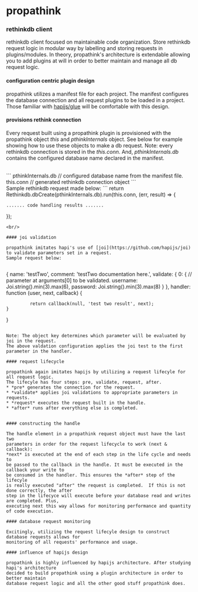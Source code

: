 # propathink

### rethinkdb client
rethinkdb client focused on maintainable code organization. 
Store rethinkdb request logic in modular way by labelling and storing requests in plugins/modules. 
In theory, propathink's architecture is extendable allowing you to add plugins at will 
in order to better maintain and manage all db request logic. 

#### configuration centric plugin design

propathink utilizes a manifest file for each project. The manifest configures the 
database connection and all request plugins to be loaded in a project. Those familiar
with [hapijs/glue](https://github.com/hapijs/glue) will be comfortable with this design.

#### provisions rethink connection

Every request built using a propathink plugin is provisioned with the propathink object *this*
and *pthinkInternals* object. See below for example showing how to use these objects to make a db request. 
Note: every rethinkdb connection is stored in the *this.conn*. And, *pthinkInternals.db* contains
the configured database name declared in the manifest.
 
<br/>
```
pthinkInternals.db      // configured database name from the manifest file.
this.conn               // generated rethinkdb connection object
```

<br/>
Sample rethinkdb request made below: 
```
return Rethinkdb.dbCreate(pthinkInternals.db).run(this.conn, (err, result) => {

    ....... code handling results .......
});
```
<br/>

#### joi validation

propathink imitates hapi's use of [joi](https://github.com/hapijs/joi) to validate parameters set in a request.
Sample request below:


```
{
    name: 'testTwo',
    comment: 'testTwo documentation here.',
    validate: {
        0: { // parameter at arguments[0] to be validated.
            username: Joi.string().min(3).max(6),
            password: Joi.string().min(3).max(8)
        }
    },
    handler: function (user, next, callback) {

             return callback(null, 'test two result', next);
    }
}
```

Note: The object key determines which parameter will be evaluated by joi in the request.
The above valdation configuration applies the joi test to the first parameter in the handler.

#### request lifecycle

propathink again imitates hapijs by utilizing a request lifecyle for all request logic.
The lifecyle has four steps: pre, validate, request, after.
* *pre* generates the connection for the request. 
* *validate* applies joi validations to appropriate parameters in requests. 
* *request* executes the request built in the handle.
* *after* runs after everything else is completed.


#### constructing the handle

The handle element in a propathink request object must have the last two 
parameters in order for the request lifecycle to work (next & callback):
*next* is executed at the end of each step in the life cycle and needs to 
be passed to the callback in the handle. It must be executed in the callback your write to 
be consumed in the handler. This ensures the *after* step of the lifecyle
is really executed "after" the request is completed.  If this is not done correctly, the after
step in the lifecyce will execute before your database read and writes are completed. Plus, 
executing next this way allows for monitoring performance and quantity of code execution.   

#### database request monitoring

Excitingly, utilizing the request lifecyle design to construct database requests allows for 
monitoring of all requests' performance and usage.  

#### influence of hapijs design

propathink is highly influenced by hapijs architecture. After studying hapi's architecture
decided to build propathink using a plugin architecture in order to better maintain 
database request logic and all the other good stuff propathink does. 
